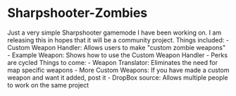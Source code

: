 Sharpshooter-Zombies
====================

Just a very simple Sharpshooter gamemode I have been working on. I am releasing this in hopes that it will be a community project.  Things included: - Custom Weapon Handler: Allows users to make "custom zombie weapons" - Example Weapon: Shows how to use the Custom Weapon Handler - Perks are cycled  Things to come: - Weapon Translator: Eliminates the need for map specific weapons - More Custom Weapons: If you have made a custom weapon and want it added, post it - DropBox source: Allows multiple people to work on the same project
